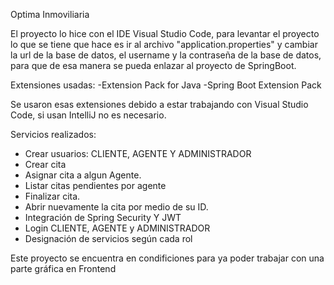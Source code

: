 Optima Inmoviliaria

El proyecto lo hice con el IDE Visual Studio Code, para levantar el proyecto lo que se tiene que hace es ir al archivo
"application.properties" y cambiar la url de la base de datos, el username y la contraseña de la base de datos, para que de esa manera
se pueda enlazar al proyecto de SpringBoot.

Extensiones usadas:
-Extension Pack for Java
-Spring Boot Extension Pack

Se usaron esas extensiones debido a estar trabajando con Visual Studio Code, si usan IntelliJ no es necesario.

Servicios realizados:
- Crear usuarios: CLIENTE, AGENTE Y ADMINISTRADOR
- Crear cita
- Asignar cita a algun Agente.
- Listar citas pendientes por agente
- Finalizar cita. 
- Abrir nuevamente la cita por medio de su ID.
- Integración de Spring Security Y JWT
- Login CLIENTE, AGENTE y ADMINISTRADOR
- Designación de servicios según cada rol

Este proyecto se encuentra en condificiones para ya poder trabajar con una parte gráfica en Frontend

